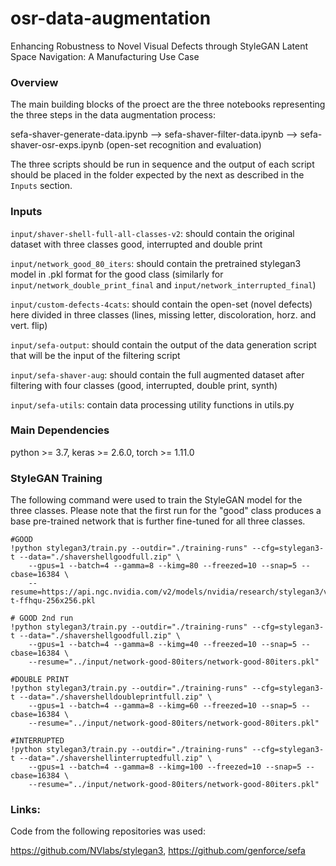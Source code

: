 # osr-data-augmentation
Enhancing Robustness to Novel Visual Defects through StyleGAN Latent Space Navigation: A Manufacturing Use Case

### Overview

The main building blocks of the proect are the three notebooks representing the three steps in the data augmentation process:

sefa-shaver-generate-data.ipynb --> sefa-shaver-filter-data.ipynb --> sefa-shaver-osr-exps.ipynb (open-set recognition and evaluation)

The three scripts should be run in sequence and the output of each script should be placed in the folder expected by the next as described in the `Inputs` section.

### Inputs

`input/shaver-shell-full-all-classes-v2`: should contain the original dataset with three classes good, interrupted and double print

`input/network_good_80_iters`: should contain the pretrained stylegan3 model in .pkl format for the good class (similarly for `input/network_double_print_final` and `input/network_interrupted_final`)

`input/custom-defects-4cats`: should contain the open-set (novel defects) here divided in three classes (lines, missing letter, discoloration, horz. and vert. flip)

`input/sefa-output`: should contain the output of the data generation script that will be the input of the filtering script

`input/sefa-shaver-aug`: should contain the full augmented dataset after filtering with four classes (good, interrupted, double print, synth)

`input/sefa-utils`: contain data processing utility functions in utils.py

### Main Dependencies

python >= 3.7,
keras >= 2.6.0,
torch >= 1.11.0

### StyleGAN Training

The following command were used to train the StyleGAN model for the three classes. Please note that the first run for the "good" class produces a base pre-trained network that is further fine-tuned for all three classes.

```
#GOOD
!python stylegan3/train.py --outdir="./training-runs" --cfg=stylegan3-t --data="./shavershellgoodfull.zip" \
    --gpus=1 --batch=4 --gamma=8 --kimg=80 --freezed=10 --snap=5 --cbase=16384 \
    --resume=https://api.ngc.nvidia.com/v2/models/nvidia/research/stylegan3/versions/1/files/stylegan3-t-ffhqu-256x256.pkl

# GOOD 2nd run
!python stylegan3/train.py --outdir="./training-runs" --cfg=stylegan3-t --data="./shavershellgoodfull.zip" \
    --gpus=1 --batch=4 --gamma=8 --kimg=40 --freezed=10 --snap=5 --cbase=16384 \
    --resume="../input/network-good-80iters/network-good-80iters.pkl"

#DOUBLE PRINT
!python stylegan3/train.py --outdir="./training-runs" --cfg=stylegan3-t --data="./shavershelldoubleprintfull.zip" \
    --gpus=1 --batch=4 --gamma=8 --kimg=60 --freezed=10 --snap=5 --cbase=16384 \
    --resume="../input/network-good-80iters/network-good-80iters.pkl"
   
#INTERRUPTED
!python stylegan3/train.py --outdir="./training-runs" --cfg=stylegan3-t --data="./shavershellinterruptedfull.zip" \
    --gpus=1 --batch=4 --gamma=8 --kimg=100 --freezed=10 --snap=5 --cbase=16384 \
    --resume="../input/network-good-80iters/network-good-80iters.pkl"
```
### Links:

Code from the following repositories was used:

https://github.com/NVlabs/stylegan3,
https://github.com/genforce/sefa
